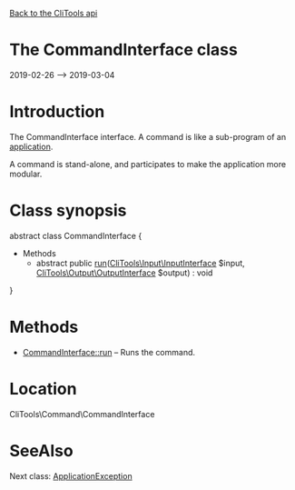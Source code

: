 [Back to the CliTools api](https://github.com/lingtalfi/CliTools/blob/master/doc/api/CliTools.md)



The CommandInterface class
================
2019-02-26 --> 2019-03-04






Introduction
============

The CommandInterface interface.
A command is like a sub-program of an [application](https://github.com/lingtalfi/CliTools/blob/master/doc/api/CliTools/Program/Application.md).

A command is stand-alone, and participates to make the application more modular.



Class synopsis
==============


abstract class <span class="pl-k">CommandInterface</span>  {

- Methods
    - abstract public [run](https://github.com/lingtalfi/CliTools/blob/master/doc/api/CliTools/Command/CommandInterface/run.md)([CliTools\Input\InputInterface](https://github.com/lingtalfi/CliTools/blob/master/doc/api/CliTools/Input/InputInterface.md) $input, [CliTools\Output\OutputInterface](https://github.com/lingtalfi/CliTools/blob/master/doc/api/CliTools/Output/OutputInterface.md) $output) : void

}






Methods
==============

- [CommandInterface::run](https://github.com/lingtalfi/CliTools/blob/master/doc/api/CliTools/Command/CommandInterface/run.md) &ndash; Runs the command.





Location
=============
CliTools\Command\CommandInterface


SeeAlso
==============
Next class: [ApplicationException](https://github.com/lingtalfi/CliTools/blob/master/doc/api/CliTools/Exception/ApplicationException.md)<br>
